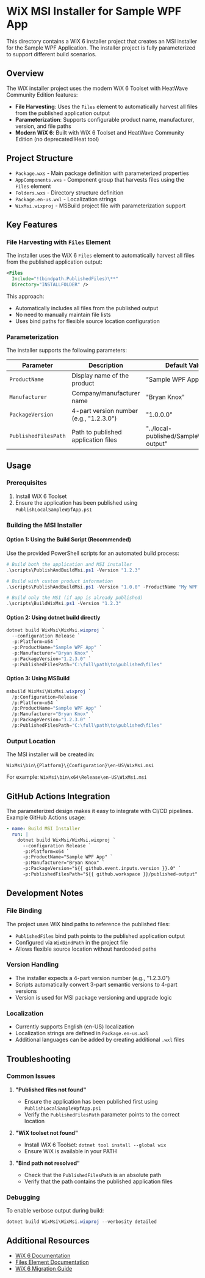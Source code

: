 # WiX MSI Installer for Sample WPF App

This directory contains a WiX 6 installer project that creates an MSI installer for the Sample WPF Application. The installer project is fully parameterized to support different build scenarios.

## Overview

The WiX installer project uses the modern WiX 6 Toolset with HeatWave Community Edition features:

- **File Harvesting**: Uses the `Files` element to automatically harvest all files from the published application output
- **Parameterization**: Supports configurable product name, manufacturer, version, and file paths
- **Modern WiX 6**: Built with WiX 6 Toolset and HeatWave Community Edition (no deprecated Heat tool)

## Project Structure

- `Package.wxs` - Main package definition with parameterized properties
- `AppComponents.wxs` - Component group that harvests files using the `Files` element
- `Folders.wxs` - Directory structure definition
- `Package.en-us.wxl` - Localization strings
- `WixMsi.wixproj` - MSBuild project file with parameterization support

## Key Features

### File Harvesting with `Files` Element

The installer uses the WiX 6 `Files` element to automatically harvest all files from the published application output:

```xml
<Files
  Include="!(bindpath.PublishedFiles)\**"
  Directory="INSTALLFOLDER" />
```

This approach:
- Automatically includes all files from the published output
- No need to manually maintain file lists
- Uses bind paths for flexible source location configuration

### Parameterization

The installer supports the following parameters:

| Parameter | Description | Default Value |
|-----------|-------------|---------------|
| `ProductName` | Display name of the product | "Sample WPF App" |
| `Manufacturer` | Company/manufacturer name | "Bryan Knox" |
| `PackageVersion` | 4-part version number (e.g., "1.2.3.0") | "1.0.0.0" |
| `PublishedFilesPath` | Path to published application files | "../local-published/SampleWpfApp-output" |

## Usage

### Prerequisites

1. Install WiX 6 Toolset
2. Ensure the application has been published using `PublishLocalSampleWpfApp.ps1`

### Building the MSI Installer

#### Option 1: Using the Build Script (Recommended)

Use the provided PowerShell scripts for an automated build process:

```powershell
# Build both the application and MSI installer
.\scripts\PublishAndBuildMsi.ps1 -Version "1.2.3"

# Build with custom product information
.\scripts\PublishAndBuildMsi.ps1 -Version "1.0.0" -ProductName "My WPF App" -Manufacturer "My Company"

# Build only the MSI (if app is already published)
.\scripts\BuildWixMsi.ps1 -Version "1.2.3"
```

#### Option 2: Using dotnet build directly

```powershell
dotnet build WixMsi\WixMsi.wixproj `
  --configuration Release `
  -p:Platform=x64 `
  -p:ProductName="Sample WPF App" `
  -p:Manufacturer="Bryan Knox" `
  -p:PackageVersion="1.2.3.0" `
  -p:PublishedFilesPath="C:\full\path\to\published\files"
```

#### Option 3: Using MSBuild

```powershell
msbuild WixMsi\WixMsi.wixproj `
  /p:Configuration=Release `
  /p:Platform=x64 `
  /p:ProductName="Sample WPF App" `
  /p:Manufacturer="Bryan Knox" `
  /p:PackageVersion="1.2.3.0" `
  /p:PublishedFilesPath="C:\full\path\to\published\files"
```

### Output Location

The MSI installer will be created in:
```
WixMsi\bin\{Platform}\{Configuration}\en-US\WixMsi.msi
```

For example: `WixMsi\bin\x64\Release\en-US\WixMsi.msi`

## GitHub Actions Integration

The parameterized design makes it easy to integrate with CI/CD pipelines. Example GitHub Actions usage:

```yaml
- name: Build MSI Installer
  run: |
    dotnet build WixMsi/WixMsi.wixproj `
      --configuration Release `
      -p:Platform=x64 `
      -p:ProductName="Sample WPF App" `
      -p:Manufacturer="Bryan Knox" `
      -p:PackageVersion="${{ github.event.inputs.version }}.0" `
      -p:PublishedFilesPath="${{ github.workspace }}/published-output"
```

## Development Notes

### File Binding

The project uses WiX bind paths to reference the published files:

- `PublishedFiles` bind path points to the published application output
- Configured via `WixBindPath` in the project file
- Allows flexible source location without hardcoded paths

### Version Handling

- The installer expects a 4-part version number (e.g., "1.2.3.0")
- Scripts automatically convert 3-part semantic versions to 4-part versions
- Version is used for MSI package versioning and upgrade logic

### Localization

- Currently supports English (en-US) localization
- Localization strings are defined in `Package.en-us.wxl`
- Additional languages can be added by creating additional `.wxl` files

## Troubleshooting

### Common Issues

1. **"Published files not found"**
   - Ensure the application has been published first using `PublishLocalSampleWpfApp.ps1`
   - Verify the `PublishedFilesPath` parameter points to the correct location

2. **"WiX toolset not found"**
   - Install WiX 6 Toolset: `dotnet tool install --global wix`
   - Ensure WiX is available in your PATH

3. **"Bind path not resolved"**
   - Check that the `PublishedFilesPath` is an absolute path
   - Verify that the path contains the published application files

### Debugging

To enable verbose output during build:

```powershell
dotnet build WixMsi\WixMsi.wixproj --verbosity detailed
```

## Additional Resources

- [WiX 6 Documentation](https://docs.firegiant.com/)
- [Files Element Documentation](https://docs.firegiant.com/wix/schema/wxs/files/)
- [WiX 6 Migration Guide](https://docs.firegiant.com/migration/)
